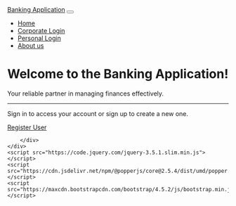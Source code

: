 
<html lang="en">
<head>
    <meta charset="UTF-8">
    <meta name="viewport" content="width=device-width, initial-scale=1.0">
    <title>Banking Application</title>
    <link rel="stylesheet" href="https://maxcdn.bootstrapcdn.com/bootstrap/4.5.2/css/bootstrap.min.css">
    <link rel="stylesheet" href="styles.css">
</head>
<body>
    <nav class="navbar navbar-expand-lg navbar-light bg-light">
        <a class="navbar-brand" href="#">Banking Application</a>
        <button class="navbar-toggler" type="button" data-toggle="collapse" data-target="#navbarNav" aria-controls="navbarNav" aria-expanded="false" aria-label="Toggle navigation">
            <span class="navbar-toggler-icon"></span>
        </button>
        <div class="collapse navbar-collapse" id="navbarNav">
            <ul class="navbar-nav ml-auto">
                <li class="nav-item">
                    <a class="nav-link" href="index.html">Home</a>
                </li>
                <li class="nav-item">
                    <a class="nav-link" href="admin_login.jsp">Corporate Login</a>
                </li>
                <li class="nav-item">
                    <a class="nav-link" href="Customer_login.jsp">Personal Login</a>
                </li>
                <li class="nav-item">
                    <a class="nav-link" href="#">About us</a>
                </li>
            </ul>
        </div>
    </nav>
    <div class="container">
        <div class="jumbotron mt-5">
            <h1 class="display-4">Welcome to the Banking Application!</h1>
            <p class="lead">Your reliable partner in managing finances effectively.</p>
            <hr class="my-4">
            <p>Sign in to access your account or sign up to create a new one.</p>
            <a class="btn btn-primary btn-lg" href="register_customer.jsp" role="button">Register User</a>
           
        </div>
    </div>
    <script src="https://code.jquery.com/jquery-3.5.1.slim.min.js"></script>
    <script src="https://cdn.jsdelivr.net/npm/@popperjs/core@2.5.4/dist/umd/popper.min.js"></script>
    <script src="https://maxcdn.bootstrapcdn.com/bootstrap/4.5.2/js/bootstrap.min.js"></script>
</body>
</html>
